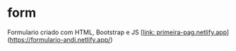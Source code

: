 # form
Formulario criado com HTML, Bootstrap e JS
[[link: primeira-pag.netlify.app](https://primeira-pag.netlify.app/)](https://formulario-andi.netlify.app/)
